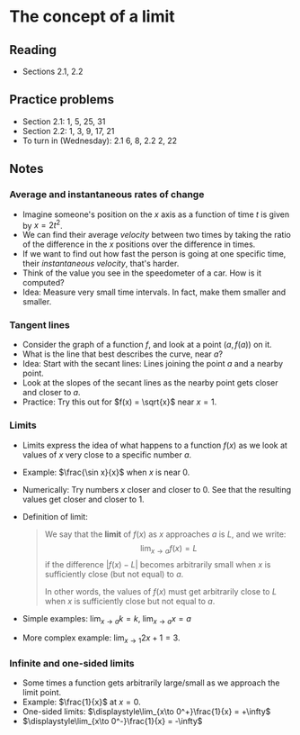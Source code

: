 # The concept of a limit

## Reading

- Sections 2.1, 2.2

## Practice problems

- Section 2.1: 1, 5, 25, 31
- Section 2.2: 1, 3, 9, 17, 21
- To turn in (Wednesday): 2.1 6, 8, 2.2 2, 22

## Notes

### Average and instantaneous rates of change

- Imagine someone's position on the $x$ axis as a function of time $t$ is given by $x=2t^2$.
- We can find their average *velocity* between two times by taking the ratio of the difference in the $x$ positions over the difference in times.
- If we want to find out how fast the person is going at one specific time, their *instantaneous velocity*, that's harder.
- Think of the value you see in the speedometer of a car. How is it computed?
- Idea: Measure very small time intervals. In fact, make them smaller and smaller.

### Tangent lines

- Consider the graph of a function $f$, and look at a point $(a, f(a))$ on it.
- What is the line that best describes the curve, near $a$?
- Idea: Start with the secant lines: Lines joining the point $a$ and a nearby point.
- Look at the slopes of the secant lines as the nearby point gets closer and closer to $a$.
- Practice: Try this out for $f(x) = \sqrt{x}$ near $x=1$.

### Limits

- Limits express the idea of what happens to a function $f(x)$ as we look at values of $x$ very close to a specific number $a$.
- Example: $\frac{\sin x}{x}$ when $x$ is near $0$.
- Numerically: Try numbers $x$ closer and closer to $0$. See that the resulting values get closer and closer to 1.
- Definition of limit:

    > We say that the **limit** of $f(x)$ as $x$ approaches $a$ is $L$, and we write:
    > $$\lim_{x\to a}f(x) = L$$
    > if the difference $|f(x)-L|$ becomes arbitrarily small when $x$ is sufficiently close (but not equal) to $a$.
    >
    > In other words, the values of $f(x)$ must get arbitrarily close to $L$ when $x$ is sufficiently close but not equal to $a$.
- Simple examples: $\displaystyle\lim_{x\to a} k = k$, $\displaystyle\lim_{x\to a} x = a$
- More complex example: $\displaystyle\lim_{x\to 1} 2x+1 = 3$.

### Infinite and one-sided limits

- Some times a function gets arbitrarily large/small as we approach the limit point.
- Example: $\frac{1}{x}$ at $x=0$.
- One-sided limits: $\displaystyle\lim_{x\to 0^+}\frac{1}{x} = +\infty$
- $\displaystyle\lim_{x\to 0^-}\frac{1}{x} = -\infty$
